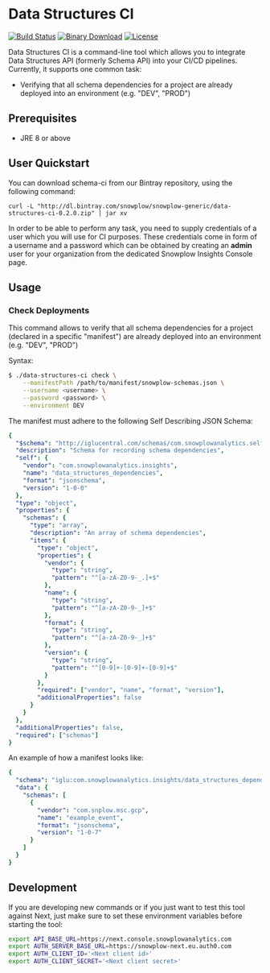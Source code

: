 # Data Structures CI
[![Build Status][travis-image]][travis]
[![Binary Download][bintray-image]][bintray]
[![License][license-image]][license]

Data Structures CI is a command-line tool which allows you to integrate Data Structures API (formerly Schema API) 
into your CI/CD pipelines.
Currently, it supports one common task:

* Verifying that all schema dependencies for a project are already deployed into an environment (e.g. "DEV", "PROD")

## Prerequisites

- JRE 8 or above

## User Quickstart

You can download schema-ci from our Bintray repository, using the following command:

```
curl -L "http://dl.bintray.com/snowplow/snowplow-generic/data-structures-ci-0.2.0.zip" | jar xv
```

In order to be able to perform any task, you need to supply credentials of a user which you will use for CI purposes.
These credentials come in form of a username and a password which can be obtained by creating an __admin__
user for your organization from the dedicated Snowplow Insights Console page.

## Usage

### Check Deployments

This command allows to verify that all schema dependencies for a project (declared in a specific "manifest") 
are already deployed into an environment (e.g. "DEV", "PROD")

Syntax: 
```bash
$ ./data-structures-ci check \
    --manifestPath /path/to/manifest/snowplow-schemas.json \
    --username <username> \
    --password <password> \
    --environment DEV
```

The manifest must adhere to the following Self Describing JSON Schema: 
```yaml
{
  "$schema": "http://iglucentral.com/schemas/com.snowplowanalytics.self-desc/schema/jsonschema/1-0-0#",
  "description": "Schema for recording schema dependencies",
  "self": {
    "vendor": "com.snowplowanalytics.insights",
    "name": "data_structures_dependencies",
    "format": "jsonschema",
    "version": "1-0-0"
  },
  "type": "object",
  "properties": {
    "schemas": {
      "type": "array",
      "description": "An array of schema dependencies",
      "items": {
        "type": "object",
        "properties": {
          "vendor": {
            "type": "string",
            "pattern": "^[a-zA-Z0-9-_.]+$"
          },
          "name": {
            "type": "string",
            "pattern": "^[a-zA-Z0-9-_]+$"
          },
          "format": {
            "type": "string",
            "pattern": "^[a-zA-Z0-9-_]+$"
          },
          "version": {
            "type": "string",
            "pattern": "^[0-9]+-[0-9]+-[0-9]+$"
          }
        },
        "required": ["vendor", "name", "format", "version"],
        "additionalProperties": false
      }
    }
  },
  "additionalProperties": false,
  "required": ["schemas"]
}
```

An example of how a manifest looks like:
```yaml
{
  "schema": "iglu:com.snowplowanalytics.insights/data_structures_dependencies/jsonschema/1-0-0",
  "data": {
    "schemas": [
      {
        "vendor": "com.snplow.msc.gcp",
        "name": "example_event",
        "format": "jsonschema",
        "version": "1-0-7"
      }
    ]
  }
}
```

## Development

If you are developing new commands or if you just want to test this tool against Next, just make sure to set these 
environment variables before starting the tool:

```bash
export API_BASE_URL=https://next.console.snowplowanalytics.com
export AUTH_SERVER_BASE_URL=https://snowplow-next.eu.auth0.com
export AUTH_CLIENT_ID='<Next client id>'
export AUTH_CLIENT_SECRET='<Next client secret>'
```

[travis-image]: https://travis-ci.com/snowplow-product/msc-schema-ci-tool.svg?token=F4Ce9m1YA8HqgpFQMcL5&branch=master
[travis]: https://travis-ci.com/snowplow-product/msc-schema-ci-tool

[bintray-image]: https://api.bintray.com/packages/snowplow/snowplow-generic/schema-ci/images/download.svg
[bintray]: https://bintray.com/snowplow/snowplow-generic/schema-ci/_latestVersion

[license-image]: http://img.shields.io/badge/license-Apache--2-blue.svg?style=flat
[license]: http://www.apache.org/licenses/LICENSE-2.0